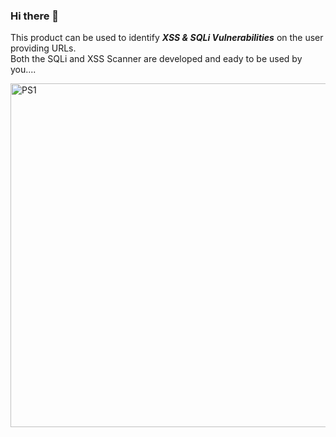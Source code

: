 ### Hi there 👋

This product can be used to identify <b><i>XSS & SQLi Vulnerabilities</b></i> on the user providing URLs.
<br>Both the SQLi and XSS Scanner are developed and eady to be used by you...</i>.

<img width="550" alt="PS1" src="https://user-images.githubusercontent.com/80711739/196030419-e01304b9-91e0-4c3f-a192-cde9ba790d42.png">

